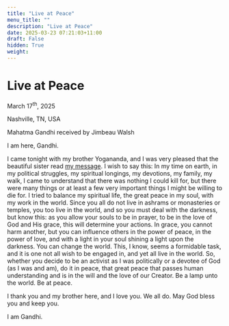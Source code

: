 ```yaml
---
title: "Live at Peace"
menu_title: ""
description: "Live at Peace"
date: 2025-03-23 07:21:03+11:00
draft: False
hidden: True
weight:
---
```

# Live at Peace

March 17<sup>th</sup>, 2025

Nashville, TN, USA

Mahatma Gandhi received by Jimbeau Walsh

I am here, Gandhi.

I came tonight with my brother Yogananda, and I was very pleased that the beautiful sister read [my message](/contemporary-messages/messages-sorted-year/messages-2020/the-love-of-god-brings-peace-jw-30-jun-2020/). I wish to say this: In my time on earth, in my political struggles, my spiritual longings, my devotions, my family, my walk, I came to understand that there was nothing I could kill for, but there were many things or at least a few very important things I might be willing to die for. I tried to balance my spiritual life, the great peace in my soul, with my work in the world. Since you all do not live in ashrams or monasteries or temples, you too live in the world, and so you must deal with the darkness, but know this: as you allow your souls to be in prayer, to be in the love of God and His grace, this will determine your actions. In grace, you cannot harm another, but you can influence others in the power of peace, in the power of love, and with a light in your soul shining a light upon the darkness. You can change the world. This, I know, seems a formidable task, and it is one not all wish to be engaged in, and yet all live in the world. So, whether you decide to be an activist as I was politically or a devotee of God (as I was and am), do it in peace, that great peace that passes human understanding and is in the will and the love of our Creator. Be a lamp unto the world. Be at peace.

I thank you and my brother here, and I love you. We all do. May God bless you and keep you.

I am Gandhi. 
